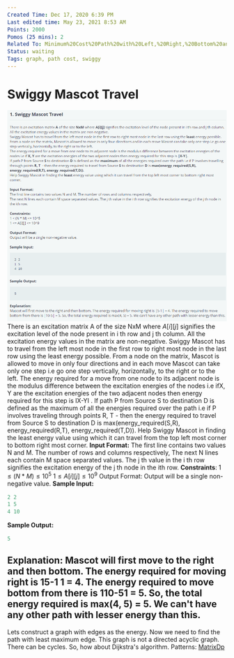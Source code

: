 ```yaml
---
Created Time: Dec 17, 2020 6:39 PM
Last edited time: May 23, 2021 8:53 AM
Points: 2000
Pomos (25 mins): 2
Related To: Minimum%20Cost%20Path%20with%20Left,%20Right,%20Bottom%20and%20Up%20%20b4e2d561d652469fb88e5204618bc344.md
Status: waiting
Tags: graph, path cost, swiggy
---
```


# Swiggy Mascot Travel

![Swiggy%20Mascot%20Travel%2095ff829855de46f7b4f8ca1d1501620c/Untitled.png](Swiggy%20Mascot%20Travel%2095ff829855de46f7b4f8ca1d1501620c/Untitled.png)
There is an excitation matrix A of the size NxM where $A[i][j]$ signifies the excitation level of the node present in i th row and j th column. 
All the excitation energy values in the matrix are non-negative. 
Swiggy Mascot has to travel from the left most node in the first row to right most node in the last row using the least energy possible. 
From a node on the matrix, Mascot is allowed to move in only four directions and in each move Mascot can take only one step i.e go one step vertically, horizontally, to the right or to the left. 
The energy required for a move from one node to its adjacent node is the modulus difference between the excitation energies of the nodes i.e ifX, Y are the excitation energies of the two adjacent nodes then energy required for this step is IX-YI . If path P from Source S to destination D is defined as the maximum of all the energies required over the path i.e if P involves traveling through points R, T - then the energy required to travel from Source S to destination D is max(energy_required(S,R), energy_required(R,T), energy_required(T,D)). 
Help Swiggy Mascot in finding the least energy value using which it can travel from the top left most corner to bottom right most corner. 
**Input Format:** 
The first line contains two values N and M. The number of rows and columns respectively, 
The next N lines each contain M space separated values. The j th value in the i th row signifies the excitation energy of the j th node in the ith row. 
**Constraints**: 
$1 \le (N * M) \le 10^5$
$1 \le A[i][j] \le 10^9$
Output Format: 
Output will be a single non-negative value. 
**Sample Input:** 
```cpp
2 2
1 5
4 10
```
**Sample Output:** 
```cpp
5
```
Explanation: 
Mascot will first move to the right and then bottom. The energy required for moving right is 15-1 1 = 4. The energy required to move bottom from there is 110-51 = 5. So, the total energy required is max(4, 5) = 5. We can't have any other path with lesser energy than this. 
---
Lets construct a graph with edges as the energy. Now we need to find the path with least maximum edge. This graph is not a directed acyclic graph. There can be cycles.  So, how about Dijkstra's algorithm.
Patterns: [Matrix](Matrix.md)[Dp](Dp.md)